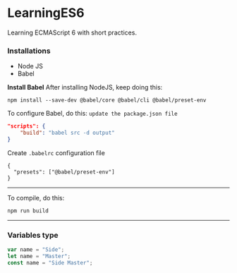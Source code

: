 # LearningES6
Learning ECMAScript  6 with short practices.

### Installations
- Node JS
- Babel

**Install Babel**
After installing NodeJS, keep doing this: 
```
npm install --save-dev @babel/core @babel/cli @babel/preset-env
```

To configure Babel, do this: `update the package.json file`
```json
"scripts": {
    "build": "babel src -d output"
}
```

Create `.babelrc` configuration file
```
{
  "presets": ["@babel/preset-env"]
}
```

---
To compile, do this: 
```
npm run build
```
---

### Variables type
```js
var name = "Side";
let name = "Master";
const name = "Side Master";
```